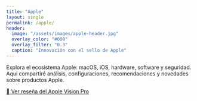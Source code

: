 ```yaml
---
title: "Apple"
layout: single
permalink: /apple/
header:
  image: "/assets/images/apple-header.jpg"
  overlay_color: "#000"
  overlay_filter: "0.3"
  caption: "Innovación con el sello de Apple"
---
```


Explora el ecosistema Apple: macOS, iOS, hardware, software y seguridad.  
Aquí compartiré análisis, configuraciones, recomendaciones y novedades sobre productos Apple.

[📝 Ver reseña del Apple Vision Pro](/2025/08/14/apple-vision-pro-review/)

